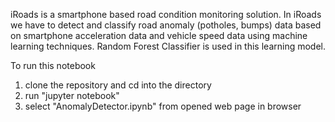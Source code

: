 iRoads is a smartphone based road condition monitoring solution. In iRoads we have to detect and classify road anomaly (potholes, bumps) data based on smartphone acceleration data and vehicle speed data using machine learning techniques. Random Forest Classifier is used in this learning model.  

To run this notebook
  1. clone the repository and cd into the directory
  2. run "jupyter notebook"
  3. select "AnomalyDetector.ipynb" from opened web page in browser
